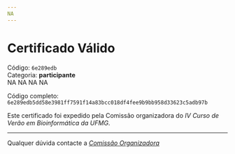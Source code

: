 ```yaml
---
NA
---
```


# Certificado Válido

Código: `6e289edb`<br>
Categoria: **participante**<br>
NA
NA
NA
NA


Código completo: `6e289edb5dd58e3981ff7591f14a83bcc018df4fee9b9bb958d33623c5adb97b`


Este certificado foi expedido pela Comissão organizadora do *IV Curso de Verão em Bioinformática da UFMG*.

----

Qualquer dúvida contacte a [_Comissão Organizadora_](<mailto:cursobioinfoufmg@gmail.com$subject=[Certificados]>)

